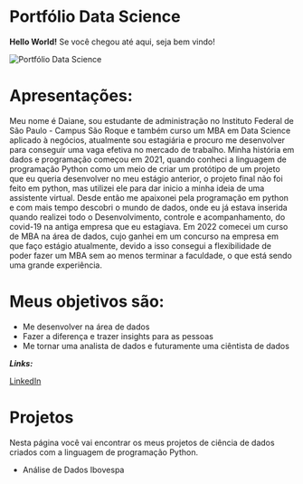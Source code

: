 # Portfólio Data Science

**Hello World!**
Se você chegou até aqui, seja bem vindo!  

![Portfólio Data Science](https://user-images.githubusercontent.com/83508006/156885493-c85ca679-9644-4af3-ad93-4ff966f5a1bb.gif)



# Apresentações:

Meu nome é Daiane, sou estudante de administração no Instituto Federal de São Paulo - Campus São Roque e também curso um MBA em Data Science aplicado à negócios, atualmente sou estagiária e procuro me desenvolver para conseguir uma vaga efetiva no mercado de trabalho. Minha história em dados e programação começou em 2021, quando conheci a linguagem de programação Python como um meio de criar um protótipo de um projeto que eu queria desenvolver no meu estágio anterior, o projeto final não foi feito em python, mas utilizei ele para dar inicio a minha ideia de uma assistente virtual. 
Desde então me apaixonei pela programação em python e com mais tempo descobri o mundo de dados, onde eu já estava inserida quando realizei todo o Desenvolvimento, controle e acompanhamento, do covid-19 na antiga empresa que eu estagiava. 
Em 2022 comecei um curso de MBA na área de dados, cujo ganhei em um concurso na empresa em que faço estágio atualmente, devido a isso consegui a flexibilidade de poder fazer um MBA sem ao menos terminar a faculdade, o que está sendo uma grande experiência. 

# Meus objetivos são: 

- Me desenvolver na área de dados
- Fazer a diferença e trazer insights para as pessoas
- Me tornar uma analista de dados e futuramente uma ciêntista de dados


***Links:***

[LinkedIn](www.linkedin.com/in/daiane-ribeiro-53a5a3145)

# Projetos

Nesta página você vai encontrar os meus projetos de ciência de dados criados com a linguagem de programação Python.

- Análise de Dados Ibovespa 


